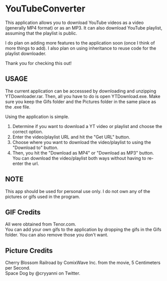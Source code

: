 # YouTubeConverter
This application allows you to download YouTube videos as a video (generally MP4 format) or as an MP3.
It can also download YouTube playlist, assuming that the playlist is public.

I do plan on adding more features to the application soon (once I think of more things to add). I also plan on using inheritance to reuse code for the playlist downloader.

Thank you for checking this out!

USAGE
----------------------------
The current application can be accesssed by downloading and unzipping YTDownloader.rar. Then, all you have to do is open YTDownload.exe. Make sure you keep the Gifs folder and the Pictures folder in the same place as the .exe file. 

Using the application is simple. 
1. Determine if you want to download a YT video or playlist and choose the correct option.
2. Enter the video/playlist URL and hit the "Get URL" button.
3. Choose where you want to download the video/playlist to using the "Download to" button.
4. Then, you hit the "Download as MP4" or "Download as MP3" button. You can download the video/playlist both ways without having to re-enter the url.

NOTE
----------------------------
This app should be used for personal use only. I do not own any of the pictures or gifs used in the program.

GIF Credits
--------------------------------
All were obtained from Tenor.com.  
You can add your own gifs to the application by dropping the gifs in the Gifs folder. You can also remove those you don't want.

Picture Credits
------------------------------
Cherry Blossom Railroad by ComixWave Inc. from the movie, 5 Centimeters per Second.  
Space Dog by @cryyanni on Twitter.
